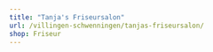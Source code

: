 ```yaml
---
title: "Tanja's Friseursalon"
url: /villingen-schwenningen/tanjas-friseursalon/
shop: Friseur
---
```

